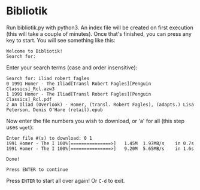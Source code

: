 # Bibliotik

Run bibliotik.py with python3.
An index file will be created on first execution 
(this will take a couple of minutes). 
Once that's finished, you can press any key to start.
You will see something like this:
```
Welcome to Bibliotik!
Search for:
```

Enter your search terms (case and order insensitive):
```
Search for: iliad robert fagles
0 1991 Homer - The Iliad[Transl Robert Fagles][Penguin Classics]_Rcl.azw3
1 1991 Homer - The Iliad[Transl Robert Fagles][Penguin Classics]_Rcl.pdf
2 An Iliad (Overlook) - Homer, (transl. Robert Fagles), (adapts.) Lisa Peterson, Denis O'Hare (retail).epub
```

Now enter the file numbers you wish to download,
or 'a' for all (this step uses `wget`):
```
Enter file #(s) to download: 0 1
1991 Homer - The I 100%[===============>]   1.45M  1.97MB/s    in 0.7s    
1991 Homer - The I 100%[===============>]   9.20M  5.65MB/s    in 1.6s 

Done!

Press ENTER to continue
```

Press `ENTER` to start all over again! Or `C-d` to exit.
